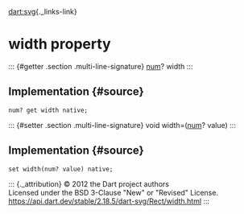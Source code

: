 [dart:svg](../../dart-svg/dart-svg-library){._links-link}

width property
==============

::: {#getter .section .multi-line-signature}
[num](../../dart-core/num-class)? width
:::

Implementation {#source}
--------------

``` {.language-dart data-language="dart"}
num? get width native;
```

::: {#setter .section .multi-line-signature}
void width=([num](../../dart-core/num-class)? value)
:::

Implementation {#source}
--------------

``` {.language-dart data-language="dart"}
set width(num? value) native;
```

::: {._attribution}
© 2012 the Dart project authors\
Licensed under the BSD 3-Clause \"New\" or \"Revised\" License.\
<https://api.dart.dev/stable/2.18.5/dart-svg/Rect/width.html>
:::
